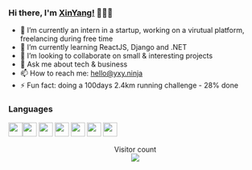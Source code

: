 ### Hi there, I'm [XinYang!](https://portfolio.yxy.ninja/) 👋👨‍💻

<!--
**XinYang-YXY/XinYang-YXY** is a ✨ _special_ ✨ repository because its `README.md` (this file) appears on your GitHub profile.-->



- 🔭 I’m currently an intern in a startup, working on a virutual platform, freelancing during free time 
- 🌱 I’m currently learning ReactJS, Django and .NET
- 👯 I’m looking to collaborate on small & interesting projects
- 💬 Ask me about tech & business
- 📫 How to reach me: hello@yxy.ninja
- ⚡ Fun fact: doing a 100days 2.4km running challenge - 28% done
<!--- 🤔 I’m looking for help with -->
<!--- 😄 Pronouns: ...-->

### Languages
<img height="28" src="https://res.cloudinary.com/dchpyunul/image/upload/v1595673000/github/computerLanguage/icons8-python_d35cix.svg"><img height="28" src="https://res.cloudinary.com/dchpyunul/image/upload/v1595672882/github/computerLanguage/icons8-javascript_lzczmt.svg">
<img height="28" src="https://res.cloudinary.com/dchpyunul/image/upload/v1595672890/github/computerLanguage/icons8-typescript_h5ihq5.svg">
<img height="28" src="https://res.cloudinary.com/dchpyunul/image/upload/v1595672424/github/computerLanguage/icons8-c-sharp-logo_un1bii.svg">
<img height="28" src="https://res.cloudinary.com/dchpyunul/image/upload/v1595672884/github/computerLanguage/icons8-mysql-logo_qlklhj.svg">
<img height="28" src="https://res.cloudinary.com/dchpyunul/image/upload/v1595672968/github/computerLanguage/icons8-html-filetype-52_t0yolz.png">
<img height="28" src="https://res.cloudinary.com/dchpyunul/image/upload/v1595672966/github/computerLanguage/icons8-css-filetype-52_xd7rfh.png">




<p align="center"> 
  Visitor count<br>
  <img src="https://profile-counter.glitch.me/XinYang-YXY/count.svg" />
</p>
